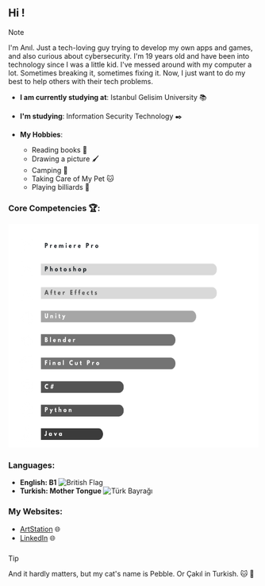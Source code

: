 ## Hi !

>[!NOTE]
>I'm Anıl. Just a tech-loving guy trying to develop my own apps and games, and also curious about cybersecurity.
I'm 19 years old and have been into technology since I was a little kid.
I've messed around with my computer a lot. Sometimes breaking it, sometimes fixing it.
Now, I just want to do my best to help others with their tech problems.

- **I am currently studying at**: Istanbul Gelisim University :books:
- **I'm studying**: Information Security Technology :black_nib:

- **My Hobbies**: 
  + Reading books :open_book:
  + Drawing a picture :paintbrush:
  + Camping :mount_fuji:
  + Taking Care of My Pet :cat:
  + Playing billiards 🎱
### **Core Competencies** 🏆:
 <img src="https://github.com/anlyetim/anlyetim/blob/main/SkillsPNG.png" width="600" height="450" />

### Languages:
-  **English: B1** <img src="https://upload.wikimedia.org/wikipedia/en/a/ae/Flag_of_the_United_Kingdom.svg" alt="British Flag" width="20" height="15">
-  **Turkish: Mother Tongue** <img src="https://upload.wikimedia.org/wikipedia/commons/b/b4/Flag_of_Turkey.svg" alt="Türk Bayrağı" width="20" height="15">
### My Websites:
  - [ArtStation](https://anly05.artstation.com/) :globe_with_meridians:
  - [LinkedIn](https://www.linkedin.com/in/an%C4%B1l-yetim-374993239/) :globe_with_meridians:
###
>[!TIP]
>And it hardly matters, but my cat's name is Pebble. Or Çakıl in Turkish. :cat: :smiling_face_with_three_hearts:
 



